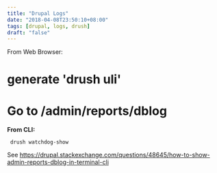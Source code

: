 ```yaml
---
title: "Drupal Logs"
date: "2018-04-08T23:50:10+08:00"
tags: [drupal, logs, drush]
draft: "false"
---
```


From Web Browser:

# generate 'drush uli' 
# Go to /admin/reports/dblog

**From CLI:**
```
 drush watchdog-show
```
See https://drupal.stackexchange.com/questions/48645/how-to-show-admin-reports-dblog-in-terminal-cli
